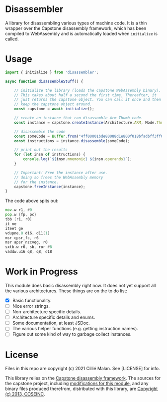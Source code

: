 # Disassembler
A library for disassembling various types of machine code. It is a thin 
wrapper over the Capstone disassembly framework, which has been compiled
to WebAssembly and is automatically loaded when `initialize` is called.

# Usage
```js
import { initialize } from 'disassembler';

async function disassembleStuff() {

    // initialize the library (loads the capstone WebAssembly binary).
    // This takes about half a second the first time. Thereafter, it
    // just returns the capstone object. You can call it once and then
    // keep the capstone object around.
    const capstone = await initialize();

    // create an instance that can disassemble Arm Thumb code.
    const instance = capstone.createInstance(Architecture.ARM, Mode.Thumb);

    // disassemble the code
    const someCode = Buffer.from("4ff00001bde80088d1e800f018bfadbff3ff0b0c86f3008980f3008c4ffa99f6d0ffa201", "hex");
    const instructions = instance.disassemble(someCode);

    // print out the results
    for (let insn of instructions) {
        console.log(`${insn.mnemonic} ${insn.operands}`);
    }

    // Important! Free the instance after use.
    // doing so frees the WebAssembly memory
    // for the instance.
    capstone.freeInstance(instance);
}
```

The code above spits out:
```asm
mov.w r1, #0
pop.w {fp, pc}
tbb [r1, r0]
it ne
iteet ge
vdupne.8 d16, d11[1]
msr cpsr_fc, r6
msr apsr_nzcvqg, r0
sxtb.w r6, sb, ror #8
vaddw.u16 q8, q8, d18
```

# Work in Progress
This module does basic disassembly right now. It does not
yet support all the various architectures. These things
are on the to do list:
- [x] Basic functionality.
- [ ] Nice error strings.
- [ ] Non-architecture specific details.
- [ ] Architecture specific details and enums.
- [ ] Some documentation, at least JSDoc.
- [ ] The various helper functions (e.g. getting instruction names).
- [ ] Figure out some kind of way to garbage collect instances.

# License
Files in this repo are copyright (c) 2021 Cillié Malan. See [LICENSE] for info.

This library relies on the [Capstone disassembly framework](http://www.capstone-engine.org/).
The sources for the capstone project,
including [modifications for this module](https://github.com/cilliemalan/capstone/tree/wasmhost),
and any binary files produced therefrom, distributed with this library,
are [Copyright (c) 2013, COSEINC](https://github.com/cilliemalan/capstone/blob/wasmhost/LICENSE.TXT).
